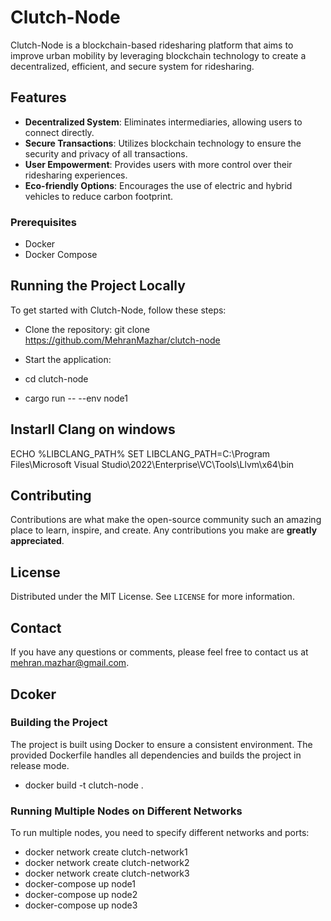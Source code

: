 # Clutch-Node

Clutch-Node is a blockchain-based ridesharing platform that aims to improve urban mobility by leveraging blockchain technology to create a decentralized, efficient, and secure system for ridesharing.

## Features
- **Decentralized System**: Eliminates intermediaries, allowing users to connect directly.
- **Secure Transactions**: Utilizes blockchain technology to ensure the security and privacy of all transactions.
- **User Empowerment**: Provides users with more control over their ridesharing experiences.
- **Eco-friendly Options**: Encourages the use of electric and hybrid vehicles to reduce carbon footprint.


### Prerequisites
- Docker
- Docker Compose

## Running the Project Locally

To get started with Clutch-Node, follow these steps:

- Clone the repository:
git clone https://github.com/MehranMazhar/clutch-node

- Start the application:
- cd clutch-node
- cargo run -- --env node1

## Instarll Clang on windows
ECHO %LIBCLANG_PATH%
SET LIBCLANG_PATH=C:\Program Files\Microsoft Visual Studio\2022\Enterprise\VC\Tools\Llvm\x64\bin

## Contributing
Contributions are what make the open-source community such an amazing place to learn, inspire, and create. Any contributions you make are **greatly appreciated**.

## License
Distributed under the MIT License. See `LICENSE` for more information.

## Contact
If you have any questions or comments, please feel free to contact us at mehran.mazhar@gmail.com.

## Dcoker

### Building the Project
The project is built using Docker to ensure a consistent environment. The provided Dockerfile handles all dependencies and builds the project in release mode.

- docker build -t clutch-node .

### Running Multiple Nodes on Different Networks
To run multiple nodes, you need to specify different networks and ports:

- docker network create clutch-network1
- docker network create clutch-network2
- docker network create clutch-network3
- docker-compose up node1
- docker-compose up node2
- docker-compose up node3